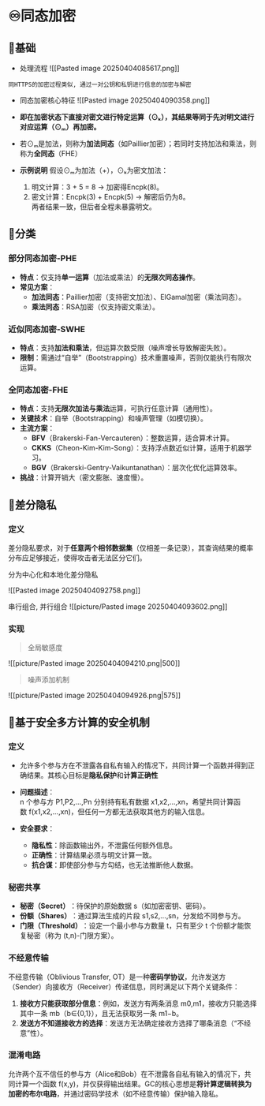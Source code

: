 # ♾️同态加密
## 💫基础
- 处理流程
![[Pasted image 20250404085617.png]]
```ad-info
同HTTPS的加密过程类似, 通过一对公钥和私钥进行信息的加密与解密
```

- 同态加密核心特征
![[Pasted image 20250404090358.png]]

- **即在加密状态下直接对密文进行特定运算（⊙ₖ），其结果等同于先对明文进行对应运算（⊙ₘ）再加密。**
- 若⊙ₘ是加法，则称为**加法同态**​（如Paillier加密）；若同时支持加法和乘法，则称为**全同态**​（FHE）
-  **示例说明**
	假设⊙ₘ为加法（+），⊙ₖ为密文加法：
	1. 明文计算：3 + 5 = 8 → 加密得Encpk(8)。
	2. 密文计算：Encpk(3) + Encpk(5) → 解密后仍为8。  
	    两者结果一致，但后者全程未暴露明文。





## 💫分类
### 部分同态加密-PHE
- **特点**：仅支持**单一运算**​（加法或乘法）的**无限次同态操作**。
- ​**常见方案**：
    - ​**加法同态**：Paillier加密（支持密文加法）、ElGamal加密（乘法同态）。
    - ​**乘法同态**：RSA加密（仅支持密文乘法）。

### 近似同态加密-SWHE
- **特点**：支持**加法和乘法**，但运算次数受限（噪声增长导致解密失败）。
- ​**限制**：需通过“自举”（Bootstrapping）技术重置噪声，否则仅能执行有限次运算。

### 全同态加密-FHE
- ​**特点**：支持**无限次加法与乘法**运算，可执行任意计算（通用性）。
- ​**关键技术**：自举（Bootstrapping）和噪声管理（如模切换）。
- ​**主流方案**：
    - ​**BFV**​（Brakerski-Fan-Vercauteren）：整数运算，适合算术计算。
    - ​**CKKS**​（Cheon-Kim-Kim-Song）：支持浮点数近似计算，适用于机器学习。
    - ​**BGV**​（Brakerski-Gentry-Vaikuntanathan）：层次化优化运算效率。
- ​**挑战**：计算开销大（密文膨胀、速度慢）。


## 💫差分隐私
### 定义
差分隐私要求，对于**任意两个相邻数据集**​（仅相差一条记录），其查询结果的概率分布应足够接近，使得攻击者无法区分它们。

分为中心化和本地化差分隐私

![[Pasted image 20250404092758.png]]

串行组合, 并行组合
![[picture/Pasted image 20250404093602.png]]

### 实现
> 全局敏感度

![[picture/Pasted image 20250404094210.png|500]]

> 噪声添加机制

![[picture/Pasted image 20250404094926.png|575]]


## 💫基于安全多方计算的安全机制

### 定义
- 允许多个参与方在不泄露各自私有输入的情况下，共同计算一个函数并得到正确结果。其核心目标是**隐私保护**和**计算正确性**

- **问题描述**：  
    n 个参与方 P1​,P2​,…,Pn​ 分别持有私有数据 x1​,x2​,…,xn​，希望共同计算函数 f(x1​,x2​,…,xn​)，但任何一方都无法获取其他方的输入信息。
- ​**安全要求**：
    - ​**隐私性**：除函数输出外，不泄露任何额外信息。
    - ​**正确性**：计算结果必须与明文计算一致。
    - ​**抗合谋**：即使部分参与方勾结，也无法推断他人数据。

### 秘密共享
- ​**秘密（Secret）​**：待保护的原始数据 s（如加密密钥、密码）。
- ​**份额（Shares）​**：通过算法生成的片段 s1​,s2​,…,sn​，分发给不同参与方。
- ​**门限（Threshold）​**：设定一个最小参与方数量 t，只有至少 t 个份额才能恢复秘密（称为 (t,n)-门限方案）。

### 不经意传输
不经意传输（Oblivious Transfer, OT）是一种**密码学协议**，允许发送方（Sender）向接收方（Receiver）传递信息，同时满足以下两个关键条件：

1. ​**接收方只能获取部分信息**：例如，发送方有两条消息 m0​,m1​，接收方只能选择其中一条 mb​（b∈{0,1}），且无法获取另一条 m1−b​。
2. ​**发送方不知道接收方的选择**：发送方无法确定接收方选择了哪条消息（“不经意”性）。


### 混淆电路
允许两个互不信任的参与方（Alice和Bob）在不泄露各自私有输入的情况下，共同计算一个函数 f(x,y)，并仅获得输出结果。GC的核心思想是**将计算逻辑转换为加密的布尔电路**，并通过密码学技术（如不经意传输）保护输入隐私。




















